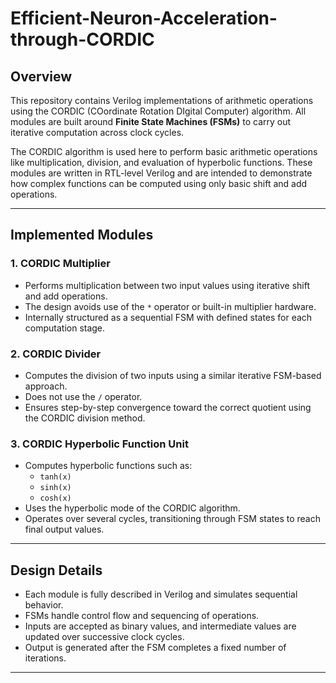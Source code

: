# Efficient-Neuron-Acceleration-through-CORDIC

## Overview

This repository contains Verilog implementations of arithmetic operations using the CORDIC (COordinate Rotation DIgital Computer) algorithm. All modules are built around **Finite State Machines (FSMs)** to carry out iterative computation across clock cycles.

The CORDIC algorithm is used here to perform basic arithmetic operations like multiplication, division, and evaluation of hyperbolic functions. These modules are written in RTL-level Verilog and are intended to demonstrate how complex functions can be computed using only basic shift and add operations.

---

## Implemented Modules

### 1. CORDIC Multiplier

- Performs multiplication between two input values using iterative shift and add operations.
- The design avoids use of the `*` operator or built-in multiplier hardware.
- Internally structured as a sequential FSM with defined states for each computation stage.

### 2. CORDIC Divider

- Computes the division of two inputs using a similar iterative FSM-based approach.
- Does not use the `/` operator.
- Ensures step-by-step convergence toward the correct quotient using the CORDIC division method.

### 3. CORDIC Hyperbolic Function Unit

- Computes hyperbolic functions such as:
  - `tanh(x)`
  - `sinh(x)`
  - `cosh(x)`
- Uses the hyperbolic mode of the CORDIC algorithm.
- Operates over several cycles, transitioning through FSM states to reach final output values.

---

## Design Details

- Each module is fully described in Verilog and simulates sequential behavior.
- FSMs handle control flow and sequencing of operations.
- Inputs are accepted as binary values, and intermediate values are updated over successive clock cycles.
- Output is generated after the FSM completes a fixed number of iterations.

---
